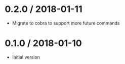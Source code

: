 # 0.2.0 / 2018-01-11

  * Migrate to cobra to support more future commands

# 0.1.0 / 2018-01-10

  * Initial version
